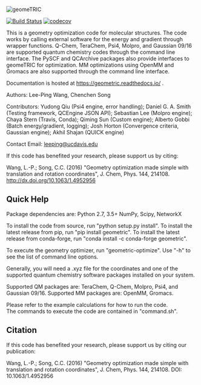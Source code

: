 ![geomeTRIC](https://user-images.githubusercontent.com/1441560/56555299-600d1980-6549-11e9-9f05-b1e8b899a292.png)

[![Build Status](https://github.com/leeping/geomeTRIC/actions/workflows/test-conda.yml/badge.svg)](https://github.com/leeping/geomeTRIC/actions/workflows/test-conda.yml)
[![codecov](https://codecov.io/gh/leeping/geometric/branch/master/graph/badge.svg)](https://codecov.io/gh/leeping/geometric)

This is a geometry optimization code for molecular structures.
The code works by calling external software for the energy and 
gradient through wrapper functions.  Q-Chem, TeraChem, Psi4, 
Molpro, and Gaussian 09/16 are supported quantum chemistry
codes through the command line interface.  The PySCF and
QCArchive packages also provide interfaces to geomeTRIC for
optimization. MM optimizations using OpenMM and Gromacs are
also supported through the command line interface.

Documentation is hosted at https://geometric.readthedocs.io/ .

Authors: Lee-Ping Wang, Chenchen Song

Contributors: Yudong Qiu (Psi4 engine, error handling); Daniel G. A. Smith (Testing framework, QCEngine JSON API); Sebastian Lee (Molpro engine); Chaya Stern (Travis, Conda); Qiming Sun (Custom engine); Alberto Gobbi (Batch energy/gradient, logging); Josh Horton (Convergence criteria, Gaussian engine); Akhil Shajan (QUICK engine)

Contact Email: leeping@ucdavis.edu

If this code has benefited your research, please support us by citing:

Wang, L.-P.; Song, C.C. (2016) "Geometry optimization made simple with translation and rotation coordinates", J. Chem, Phys. 144, 214108.
http://dx.doi.org/10.1063/1.4952956

## Quick Help

Package dependencies are:
Python 2.7, 3.5+
NumPy, Scipy, NetworkX

To install the code from source, run "python setup.py install".
To install the latest release from pip, run "pip install geometric".
To install the latest release from conda-forge, run "conda install -c conda-forge geometric".

To execute the geometry optimizer, run "geometric-optimize".
Use "-h" to see the list of command line options.

Generally, you will need a .xyz file for the coordinates and 
one of the supported quantum chemistry software packages installed
on your system.

Supported QM packages are: TeraChem, Q-Chem, Molpro, Psi4, and Gaussian 09/16.
Supported MM packages are: OpenMM, Gromacs.

Please refer to the example calculations for how to run the code.  
The commands to execute the code are contained in "command.sh".

## Citation

If this code has benefited your research, please support us by citing our publication:

Wang, L.-P.; Song, C.C. (2016) "Geometry optimization made simple
with translation and rotation coordinates", J. Chem, Phys. 144, 214108.
DOI: 10.1063/1.4952956
